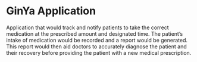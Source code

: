 # GinYa Application

Application that would track and notify patients to take the correct medication at the prescribed amount and designated time. The patient’s intake of medication would be recorded and a report would be generated. This report would then aid doctors to accurately diagnose the patient and their recovery before providing the patient with a new medical prescription.


